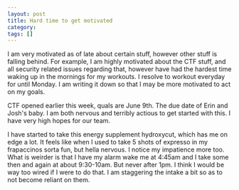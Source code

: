 ```yaml
---
layout: post
title: Hard time to get motivated
category: 
tags: []
---
```



I am very motivated as of late about certain stuff, however other stuff is falling behind.  For example, I am highly motivated about the CTF stuff, and all security related issues regarding that, however have had the hardest time waking up in the mornings for my workouts.  I resolve to workout everyday for until Monday.  I am writing it down so that I may be more motivated to act on my goals.

CTF opened earlier this week, quals are June 9th.  The due date of Erin and Josh's baby.  I am both nervous and terribly actious to get started with this.  I have very high hopes for our team.

I have started to take this energy supplement hydroxycut, which has me on edge a lot.  It feels like when I used to take 5 shots of expresso in my frapaccinos sorta fun, but hella nervous.  I notice my impatience more too.  What is weirder is that I have my alarm wake me at 4:45am and I take some then and again at about 9:30-10am.  But never after 1pm.  I think I would be way too wired if I were to do that.  I am staggering the intake a bit so as to not become reliant on them.
